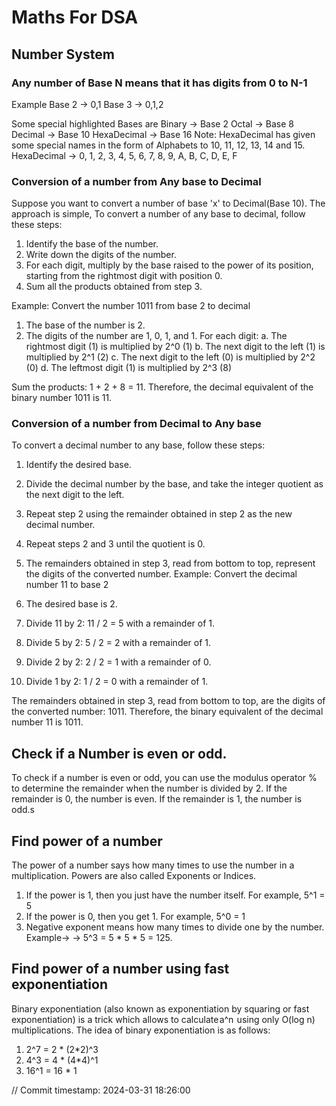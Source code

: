 # Maths For DSA

## Number System
### Any number of Base N means that it has digits from 0 to N-1
Example
Base 2 -> 0,1
Base 3 -> 0,1,2

Some special highlighted Bases are
Binary -> Base 2
Octal -> Base 8
Decimal -> Base 10
HexaDecimal -> Base 16
Note: HexaDecimal has given some special names in the form of Alphabets to 10, 11, 12, 13, 14 and 15.
HexaDecimal -> 0, 1, 2, 3, 4, 5, 6, 7, 8, 9, A, B, C, D, E, F

### Conversion of a number from Any base to Decimal
Suppose you want to convert a number of base 'x' to Decimal(Base 10).
The approach is simple,
To convert a number of any base to decimal, follow these steps:

1. Identify the base of the number.
2. Write down the digits of the number.
3. For each digit, multiply by the base raised to the power of its position, starting from the rightmost digit with position 0.
4. Sum all the products obtained from step 3.

Example: Convert the number 1011 from base 2 to decimal

1. The base of the number is 2.
2. The digits of the number are 1, 0, 1, and 1.
For each digit:
a. The rightmost digit (1) is multiplied by 2^0 (1)
b. The next digit to the left (1) is multiplied by 2^1 (2)
c. The next digit to the left (0) is multiplied by 2^2 (0)
d. The leftmost digit (1) is multiplied by 2^3 (8)

Sum the products: 1 + 2 + 8 = 11.
Therefore, the decimal equivalent of the binary number 1011 is 11.


### Conversion of a number from Decimal to Any base
To convert a decimal number to any base, follow these steps:

1. Identify the desired base.
2. Divide the decimal number by the base, and take the integer quotient as the next digit to the left.
3. Repeat step 2 using the remainder obtained in step 2 as the new decimal number.
4. Repeat steps 2 and 3 until the quotient is 0.
5. The remainders obtained in step 3, read from bottom to top, represent the digits of the converted number.
Example: Convert the decimal number 11 to base 2

1. The desired base is 2.
2. Divide 11 by 2: 11 / 2 = 5 with a remainder of 1.
3. Divide 5 by 2: 5 / 2 = 2 with a remainder of 1.
4. Divide 2 by 2: 2 / 2 = 1 with a remainder of 0.
5. Divide 1 by 2: 1 / 2 = 0 with a remainder of 1.

The remainders obtained in step 3, read from bottom to top, are the digits of the converted number: 1011.
Therefore, the binary equivalent of the decimal number 11 is 1011.

## Check if a Number is even or odd.
To check if a number is even or odd, you can use the modulus operator % to determine the remainder when the number is divided by 2. If the remainder is 0, the number is even. If the remainder is 1, the number is odd.s

## Find power of a number
The power of a number says how many times to use the number in a multiplication. Powers are also called Exponents or Indices.
1. If the power is 1, then you just have the number itself. For example, 5^1 = 5
2. If the power is 0, then you get 1. For example, 5^0 = 1
3. Negative exponent means how many times to divide one by the number.
Example->
-> 5^3 = 5 * 5 * 5 = 125.

## Find power of a number using fast exponentiation
Binary exponentiation (also known as exponentiation by squaring or fast exponentiation) is a trick which allows to calculate a^n  using only O(log n)  multiplications.
The idea of binary exponentiation is as follows:
1. 2^7 = 2 * (2*2)^3
2. 4^3 = 4 * (4*4)^1
3. 16^1 = 16 * 1

// Commit timestamp: 2024-03-31 18:26:00